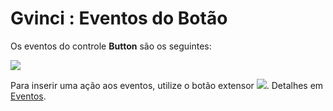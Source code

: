 # Gvinci : Eventos do Botão

Os eventos do controle **Button** são os seguintes:

![](http://www.gvinci.com.br/manual/butteventos.png)

Para inserir uma ação aos eventos, utilize o botão extensor ![](http://www.gvinci.com.br/manual/extensor-botao.png).  Detalhes em [Eventos](http://www.gvinci.com.br/manual/eventos2.htm).

